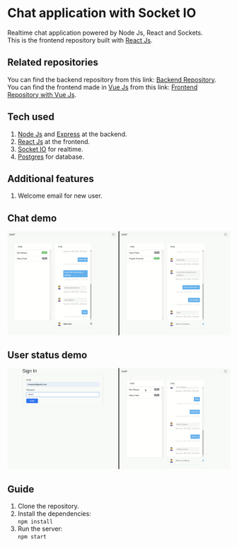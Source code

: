 # Chat application with Socket IO

Realtime chat application powered by Node Js, React and Sockets.    
This is the frontend repository built with [React Js](https://reactjs.org/). 

## Related repositories

You can find the backend repository from this link: [Backend Repository](https://github.com/PJMessi/node-chat).  
You can find the frontend made in [Vue Js](https://vuejs.org/) from this link: [Frontend Repository with Vue Js](https://github.com/PJMessi/vue-todo). 

## Tech used

1. [Node Js](https://nodejs.org/en/) and [Express](https://expressjs.com/) at the backend.
2. [React Js](https://reactjs.org/) at the frontend.
3. [Socket IO](https://socket.io/) for realtime.
4. [Postgres](https://www.postgresql.org/) for database.

## Additional features
1. Welcome email for new user.

## Chat demo

![Chat demo](chat-demo.gif "Chat demo")

## User status demo

![User status demo](user-status-demo.gif "User status demo")

## Guide

1. Clone the repository.
2. Install the dependencies:  
    `npm install`
3. Run the server:  
    `npm start`



<!-- ## Learn More

You can learn more in the [Create React App documentation](https://facebook.github.io/create-react-app/docs/getting-started).

To learn React, check out the [React documentation](https://reactjs.org/). -->

